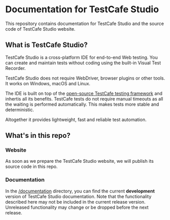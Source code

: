 # Documentation for TestCafe Studio

This repository contains documentation for TestCafe Studio and the source code of TestCafe Studio website.

## What is TestCafe Studio?

TestCafe Studio is a cross-platform IDE for end-to-end Web testing. You can create and maintain tests without coding using the built-in Visual Test Recorder.

TestCafe Studio does not require WebDriver, browser plugins or other tools. It works on Windows, macOS and Linux.

The IDE is built on top of the [open-source TestCafe testing framework](https://github.com/DevExpress/testcafe/) and inhertis all its benefits. TestCafe tests do not require manual timeouts as all the waiting is performed automatically. This makes tests more stable and deterministic.

Altogether it provides lightweight, fast and reliable test automation.

## What's in this repo?

### Website

As soon as we prepare the TestCafe Studio website, we will publish its source code in this repo.

### Documentation

In the [/documentation](/documentation) directory, you can find the current **development** version of TestCafe Studio documentation. Note that the functionality described here may not be included in the current release version. Unreleased functionality may change or be dropped before the next release.